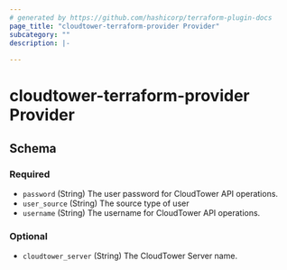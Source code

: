 ```yaml
---
# generated by https://github.com/hashicorp/terraform-plugin-docs
page_title: "cloudtower-terraform-provider Provider"
subcategory: ""
description: |-
  
---
```


# cloudtower-terraform-provider Provider





<!-- schema generated by tfplugindocs -->
## Schema

### Required

- `password` (String) The user password for CloudTower API operations.
- `user_source` (String) The source type of user
- `username` (String) The username for CloudTower API operations.

### Optional

- `cloudtower_server` (String) The CloudTower Server name.
